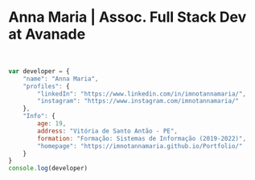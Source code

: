 
<h1>Anna Maria | Assoc. Full Stack Dev at Avanade</h1>
<br>

```javascript
var developer = {
    "name": "Anna Maria",
    "profiles": {
        "linkedIn": "https://www.linkedin.com/in/imnotannamaria/",
        "instagram": "https://www.instagram.com/imnotannamaria/"
    },
    "Info": {
        age: 19,
        address: "Vitória de Santo Antão - PE",
        formation: "Formação: Sistemas de Informação (2019-2022)",
        "homepage": "https://imnotannamaria.github.io/Portfolio/"
    }
}
console.log(developer)
```



